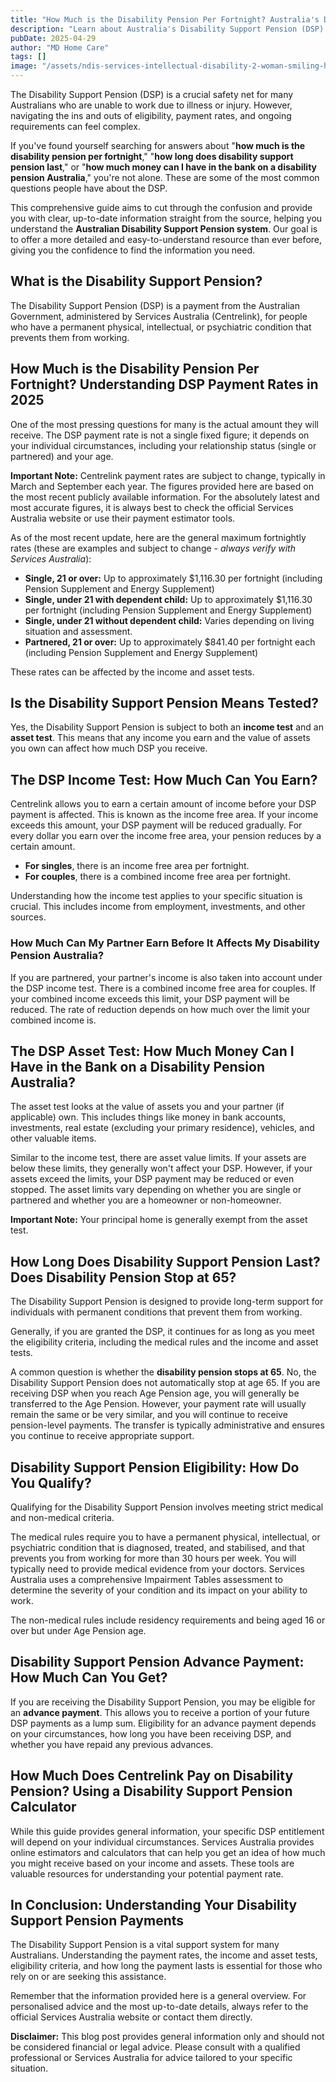 ```yaml
---
title: "How Much is the Disability Pension Per Fortnight? Australia's DSP Guide (2025)"
description: "Learn about Australia's Disability Support Pension (DSP) including payment rates, eligibility criteria, income and asset tests, and how long the pension lasts."
pubDate: 2025-04-29
author: "MD Home Care"
tags: []
image: "/assets/ndis-services-intellectual-disability-2-woman-smiling-hugging.webp"
---
```


The Disability Support Pension (DSP) is a crucial safety net for many Australians who are unable to work due to illness or injury. However, navigating the ins and outs of eligibility, payment rates, and ongoing requirements can feel complex.

If you've found yourself searching for answers about "**how much is the disability pension per fortnight**," "**how long does disability support pension last**," or "**how much money can I have in the bank on a disability pension Australia**," you're not alone. These are some of the most common questions people have about the DSP.

This comprehensive guide aims to cut through the confusion and provide you with clear, up-to-date information straight from the source, helping you understand the **Australian Disability Support Pension system**. Our goal is to offer a more detailed and easy-to-understand resource than ever before, giving you the confidence to find the information you need.

## What is the Disability Support Pension?

The Disability Support Pension (DSP) is a payment from the Australian Government, administered by Services Australia (Centrelink), for people who have a permanent physical, intellectual, or psychiatric condition that prevents them from working.

## How Much is the Disability Pension Per Fortnight? Understanding DSP Payment Rates in 2025

One of the most pressing questions for many is the actual amount they will receive. The DSP payment rate is not a single fixed figure; it depends on your individual circumstances, including your relationship status (single or partnered) and your age.

**Important Note:** Centrelink payment rates are subject to change, typically in March and September each year. The figures provided here are based on the most recent publicly available information. For the absolutely latest and most accurate figures, it is always best to check the official Services Australia website or use their payment estimator tools.

As of the most recent update, here are the general maximum fortnightly rates (these are examples and subject to change - *always verify with Services Australia*):

- **Single, 21 or over:** Up to approximately $1,116.30 per fortnight (including Pension Supplement and Energy Supplement)
- **Single, under 21 with dependent child:** Up to approximately $1,116.30 per fortnight (including Pension Supplement and Energy Supplement)
- **Single, under 21 without dependent child:** Varies depending on living situation and assessment.
- **Partnered, 21 or over:** Up to approximately $841.40 per fortnight each (including Pension Supplement and Energy Supplement)

These rates can be affected by the income and asset tests.

## Is the Disability Support Pension Means Tested?

Yes, the Disability Support Pension is subject to both an **income test** and an **asset test**. This means that any income you earn and the value of assets you own can affect how much DSP you receive.

## The DSP Income Test: How Much Can You Earn?

Centrelink allows you to earn a certain amount of income before your DSP payment is affected. This is known as the income free area. If your income exceeds this amount, your DSP payment will be reduced gradually. For every dollar you earn over the income free area, your pension reduces by a certain amount.

- **For singles**, there is an income free area per fortnight.
- **For couples**, there is a combined income free area per fortnight.

Understanding how the income test applies to your specific situation is crucial. This includes income from employment, investments, and other sources.

### How Much Can My Partner Earn Before It Affects My Disability Pension Australia?

If you are partnered, your partner's income is also taken into account under the DSP income test. There is a combined income free area for couples. If your combined income exceeds this limit, your DSP payment will be reduced. The rate of reduction depends on how much over the limit your combined income is.

## The DSP Asset Test: How Much Money Can I Have in the Bank on a Disability Pension Australia?

The asset test looks at the value of assets you and your partner (if applicable) own. This includes things like money in bank accounts, investments, real estate (excluding your primary residence), vehicles, and other valuable items.

Similar to the income test, there are asset value limits. If your assets are below these limits, they generally won't affect your DSP. However, if your assets exceed the limits, your DSP payment may be reduced or even stopped. The asset limits vary depending on whether you are single or partnered and whether you are a homeowner or non-homeowner.

**Important Note:** Your principal home is generally exempt from the asset test.

## How Long Does Disability Support Pension Last? Does Disability Pension Stop at 65?

The Disability Support Pension is designed to provide long-term support for individuals with permanent conditions that prevent them from working.

Generally, if you are granted the DSP, it continues for as long as you meet the eligibility criteria, including the medical rules and the income and asset tests.

A common question is whether the **disability pension stops at 65**. No, the Disability Support Pension does not automatically stop at age 65. If you are receiving DSP when you reach Age Pension age, you will generally be transferred to the Age Pension. However, your payment rate will usually remain the same or be very similar, and you will continue to receive pension-level payments. The transfer is typically administrative and ensures you continue to receive appropriate support.

## Disability Support Pension Eligibility: How Do You Qualify?

Qualifying for the Disability Support Pension involves meeting strict medical and non-medical criteria.

The medical rules require you to have a permanent physical, intellectual, or psychiatric condition that is diagnosed, treated, and stabilised, and that prevents you from working for more than 30 hours per week. You will typically need to provide medical evidence from your doctors. Services Australia uses a comprehensive Impairment Tables assessment to determine the severity of your condition and its impact on your ability to work.

The non-medical rules include residency requirements and being aged 16 or over but under Age Pension age.

## Disability Support Pension Advance Payment: How Much Can You Get?

If you are receiving the Disability Support Pension, you may be eligible for an **advance payment**. This allows you to receive a portion of your future DSP payments as a lump sum. Eligibility for an advance payment depends on your circumstances, how long you have been receiving DSP, and whether you have repaid any previous advances.

## How Much Does Centrelink Pay on Disability Pension? Using a Disability Support Pension Calculator

While this guide provides general information, your specific DSP entitlement will depend on your individual circumstances. Services Australia provides online estimators and calculators that can help you get an idea of how much you might receive based on your income and assets. These tools are valuable resources for understanding your potential payment rate.

## In Conclusion: Understanding Your Disability Support Pension Payments

The Disability Support Pension is a vital support system for many Australians. Understanding the payment rates, the income and asset tests, eligibility criteria, and how long the payment lasts is essential for those who rely on or are seeking this assistance.

Remember that the information provided here is a general overview. For personalised advice and the most up-to-date details, always refer to the official Services Australia website or contact them directly.

**Disclaimer:** This blog post provides general information only and should not be considered financial or legal advice. Please consult with a qualified professional or Services Australia for advice tailored to your specific situation.
